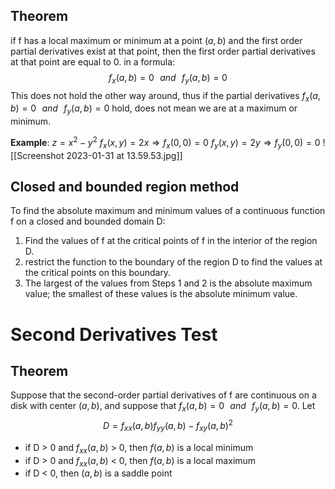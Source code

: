 ## Theorem
if f has a local maximum or minimum at a point $(a,b)$ and the first order partial derivatives exist at that point, then the first order partial derivatives at that point are equal to 0. 
in a formula: $$f_{x}(a,b)=0\,\,\,\,and\,\,\,\,f_{y}(a,b)=0$$
This does not hold the other way around, thus if the partial derivatives $f_{x}(a,b)=0\,\,\,\,and\,\,\,\,f_{y}(a,b)=0$ hold, does not mean we are at a maximum or minimum. 

**Example**:
$z=x^{2}-y^{2}$
$f_{x}(x,y)=2x ⇒ f_{x}(0,0)=0$
$f_{y}(x,y)=2y ⇒ f_{y}(0,0)=0$
![[Screenshot 2023-01-31 at 13.59.53.jpg]]
## Closed and bounded region method
To find the absolute maximum and minimum values of a continuous function f on a closed and bounded domain D:
1.  ﻿﻿﻿Find the values of f at the critical points of f in the interior of the region D.
2.  ﻿﻿﻿restrict the function to the boundary of the region D to find the values at the critical points on this boundary.
3.  ﻿﻿﻿The largest of the values from Steps 1 and 2 is the absolute maximum value; the smallest of these values is the absolute minimum value.
# Second Derivatives Test
## Theorem
Suppose that the second-order partial derivatives of f are continuous on a disk with center $(a,b)$, and suppose that $f_{x}(a,b)=0\,\,\,\,and\,\,\,\,f_{y}(a,b)=0$. Let$$D=f_{xx}(a,b)f_{yy}(a,b)-f_{xy}(a,b)^{2}$$ 
* if D > 0 and $f_{xx}(a,b)$ > 0, then $f(a,b)$ is a local minimum
* if D > 0 and $f_{xx}(a,b)$ < 0, then $f(a,b)$ is a local maximum
* if D < 0, then $(a,b)$ is a saddle point
